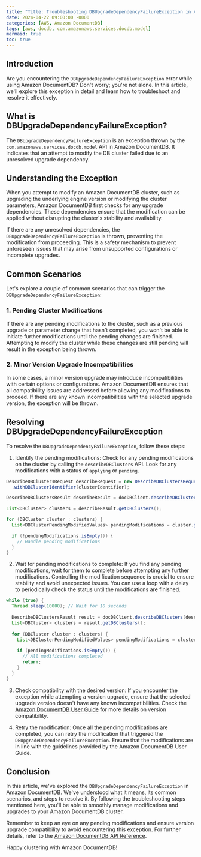 ```yaml
---
title: "Title: Troubleshooting DBUpgradeDependencyFailureException in Amazon DocumentDB"
date: 2024-04-22 09:00:00 -0000
categories: [AWS, Amazon DocumentDB]
tags: [aws, docdb, com.amazonaws.services.docdb.model]
mermaid: true
toc: true
---
```



## Introduction

Are you encountering the `DBUpgradeDependencyFailureException` error while using Amazon DocumentDB? Don't worry; you're not alone. In this article, we'll explore this exception in detail and learn how to troubleshoot and resolve it effectively.

## What is DBUpgradeDependencyFailureException?

The `DBUpgradeDependencyFailureException` is an exception thrown by the `com.amazonaws.services.docdb.model` API in Amazon DocumentDB. It indicates that an attempt to modify the DB cluster failed due to an unresolved upgrade dependency.

## Understanding the Exception

When you attempt to modify an Amazon DocumentDB cluster, such as upgrading the underlying engine version or modifying the cluster parameters, Amazon DocumentDB first checks for any upgrade dependencies. These dependencies ensure that the modification can be applied without disrupting the cluster's stability and availability.

If there are any unresolved dependencies, the `DBUpgradeDependencyFailureException` is thrown, preventing the modification from proceeding. This is a safety mechanism to prevent unforeseen issues that may arise from unsupported configurations or incomplete upgrades.

## Common Scenarios

Let's explore a couple of common scenarios that can trigger the `DBUpgradeDependencyFailureException`:

### 1. Pending Cluster Modifications

If there are any pending modifications to the cluster, such as a previous upgrade or parameter change that hasn't completed, you won't be able to initiate further modifications until the pending changes are finished. Attempting to modify the cluster while these changes are still pending will result in the exception being thrown.

### 2. Minor Version Upgrade Incompatibilities

In some cases, a minor version upgrade may introduce incompatibilities with certain options or configurations. Amazon DocumentDB ensures that all compatibility issues are addressed before allowing any modifications to proceed. If there are any known incompatibilities with the selected upgrade version, the exception will be thrown.

## Resolving DBUpgradeDependencyFailureException

To resolve the `DBUpgradeDependencyFailureException`, follow these steps:

1. Identify the pending modifications: Check for any pending modifications on the cluster by calling the `describeDBClusters` API. Look for any modifications with a status of `applying` or `pending`.

```java
DescribeDBClustersRequest describeRequest = new DescribeDBClustersRequest()
  .withDBClusterIdentifier(clusterIdentifier);

DescribeDBClustersResult describeResult = docDBClient.describeDBClusters(describeRequest);

List<DBCluster> clusters = describeResult.getDBClusters();

for (DBCluster cluster : clusters) {
  List<DBClusterPendingModifiedValues> pendingModifications = cluster.getPendingModifiedValues();

  if (!pendingModifications.isEmpty()) {
    // Handle pending modifications
  }
}
```

2. Wait for pending modifications to complete: If you find any pending modifications, wait for them to complete before attempting any further modifications. Controlling the modification sequence is crucial to ensure stability and avoid unexpected issues. You can use a loop with a delay to periodically check the status until the modifications are finished.

```java
while (true) {
  Thread.sleep(10000); // Wait for 10 seconds
  
  DescribeDBClustersResult result = docDBClient.describeDBClusters(describeRequest);
  List<DBCluster> clusters = result.getDBClusters();
  
  for (DBCluster cluster : clusters) {
    List<DBClusterPendingModifiedValues> pendingModifications = cluster.getPendingModifiedValues();
    
    if (pendingModifications.isEmpty()) {
      // All modifications completed
      return;
    }
  }
}
```

3. Check compatibility with the desired version: If you encounter the exception while attempting a version upgrade, ensure that the selected upgrade version doesn't have any known incompatibilities. Check the [Amazon DocumentDB User Guide](https://docs.aws.amazon.com/documentdb/latest/developerguide/compatibility.html) for more details on version compatibility.

4. Retry the modification: Once all the pending modifications are completed, you can retry the modification that triggered the `DBUpgradeDependencyFailureException`. Ensure that the modifications are in line with the guidelines provided by the Amazon DocumentDB User Guide.

## Conclusion

In this article, we've explored the `DBUpgradeDependencyFailureException` in Amazon DocumentDB. We've understood what it means, its common scenarios, and steps to resolve it. By following the troubleshooting steps mentioned here, you'll be able to smoothly manage modifications and upgrades to your Amazon DocumentDB cluster.

Remember to keep an eye on any pending modifications and ensure version upgrade compatibility to avoid encountering this exception. For further details, refer to the [Amazon DocumentDB API Reference](https://docs.aws.amazon.com/documentdb/latest/APIReference/Home.html).

Happy clustering with Amazon DocumentDB!